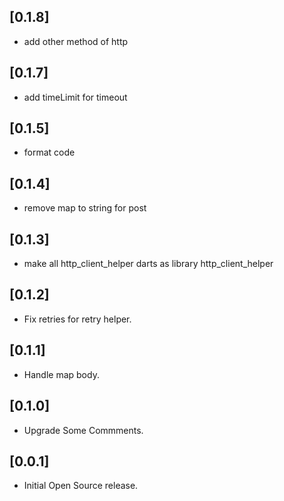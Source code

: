 ## [0.1.8]

* add other method of http

## [0.1.7]

* add timeLimit for timeout

## [0.1.5]

* format code

## [0.1.4]

* remove map to string for post

## [0.1.3]

* make all http_client_helper darts as library http_client_helper

## [0.1.2]

* Fix retries for retry helper.

## [0.1.1]

* Handle map body.

## [0.1.0]

* Upgrade Some Commments.

## [0.0.1]

* Initial Open Source release.